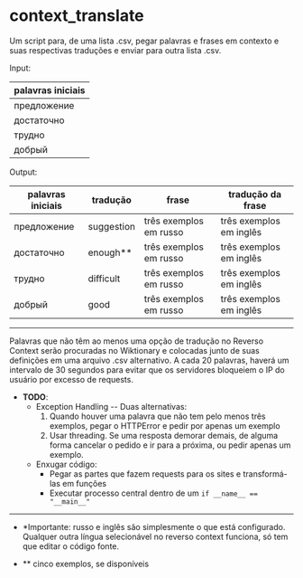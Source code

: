 # context_translate
	
Um script para, de uma lista .csv, pegar palavras e frases em contexto e suas respectivas traduções e enviar para outra lista .csv. 

Input:

| palavras iniciais |
|---|
| предложение |
| достаточно|
| трудно|
| добрый |

Output:

| palavras iniciais | tradução | frase | tradução da frase |
|---|----|----|----|
| предложение | suggestion | três exemplos em russo | três exemplos em inglês |*
| достаточно| enough\*\* |três exemplos em russo | três exemplos em inglês |
| трудно| difficult |três exemplos em russo | três exemplos em inglês |
| добрый | good |três exemplos em russo | três exemplos em inglês |

----

Palavras que não têm ao menos uma opção de tradução no Reverso Context serão procuradas no Wiktionary e colocadas junto de suas definições em uma arquivo .csv alternativo. A cada 20 palavras, haverá um intervalo de 30 segundos para evitar que os servidores bloqueiem o IP do usuário por excesso de requests. 

- **TODO**:
  - Exception Handling -- Duas alternativas:
      1. Quando houver uma palavra que não tem pelo menos três exemplos, pegar o HTTPError e pedir por apenas um exemplo
      2. Usar threading. Se uma resposta demorar demais, de alguma forma cancelar o pedido e ir para a próxima, ou pedir apenas um exemplo.
  - Enxugar código:
    - Pegar as partes que fazem requests para os sites e transformá-las em funções
    - Executar processo central dentro de um `if __name__ == "__main__"` 

----

- *Importante: russo e inglês são simplesmente o que está configurado. Qualquer outra língua selecionável no reverso context funciona, só tem que editar o código fonte.

- \*\* cinco exemplos, se disponíveis 




